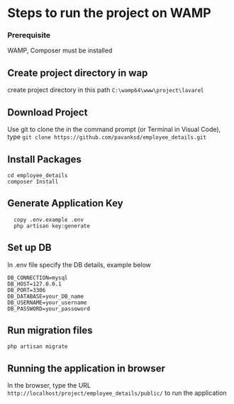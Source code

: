 # Steps to run the project on WAMP
### Prerequisite 
WAMP, Composer must be installed 

## Create project directory in wap
create project directory in this path  `C:\wamp64\www\project\lavarel`

## Download Project
Use git to clone the in the command prompt (or Terminal in Visual Code), type
`
git clone https://github.com/pavanksd/employee_details.git
`
## Install Packages
```
cd employee_details
composer Install
```
## Generate Application Key
```
  copy .env.example .env
  php artisan key:generate
```
## Set up DB
In .env file specify the DB details, example below
```
DB_CONNECTION=mysql
DB_HOST=127.0.0.1
DB_PORT=3306
DB_DATABASE=your_DB_name
DB_USERNAME=your_username
DB_PASSWORD=your_passoword
```
## Run migration files
`
php artisan migrate
`

## Running the application in browser
In the browser, type the URL `http://localhost/project/employee_details/public/` to run the application